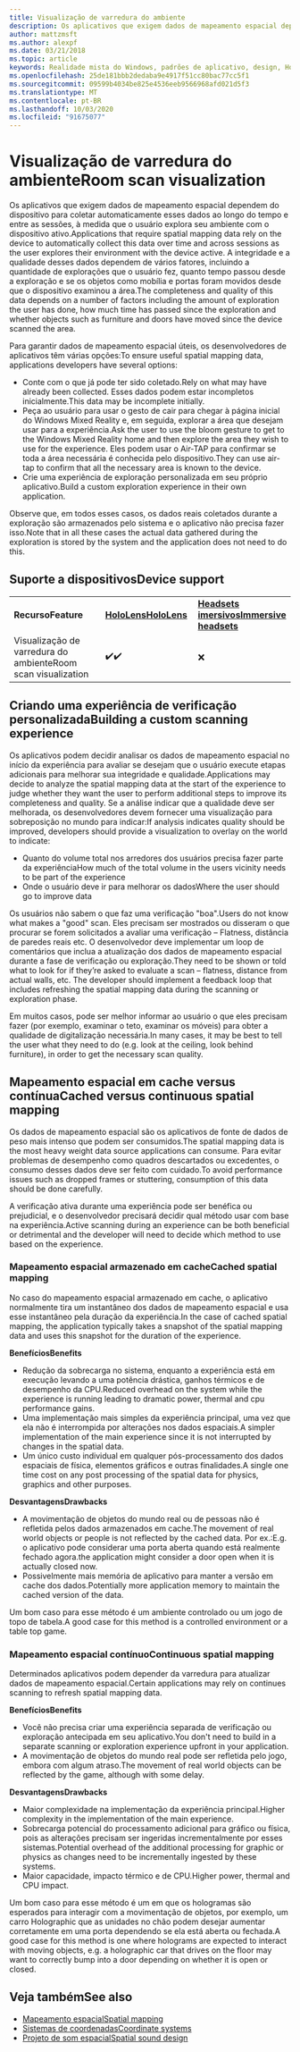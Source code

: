 ```yaml
---
title: Visualização de varredura do ambiente
description: Os aplicativos que exigem dados de mapeamento espacial dependem do dispositivo para coletar automaticamente esses dados ao longo do tempo e entre as sessões, à medida que o usuário explora seu ambiente com o dispositivo ativo.
author: mattzmsft
ms.author: alexpf
ms.date: 03/21/2018
ms.topic: article
keywords: Realidade mista do Windows, padrões de aplicativo, design, HoloLens, verificação de sala, mapeamento espacial, malha
ms.openlocfilehash: 25de181bbb2dedaba9e4917f51cc80bac77cc5f1
ms.sourcegitcommit: 09599b4034be825e4536eeb9566968afd021d5f3
ms.translationtype: MT
ms.contentlocale: pt-BR
ms.lasthandoff: 10/03/2020
ms.locfileid: "91675077"
---
```

# <a name="room-scan-visualization"></a><span data-ttu-id="303f9-104">Visualização de varredura do ambiente</span><span class="sxs-lookup"><span data-stu-id="303f9-104">Room scan visualization</span></span>

<span data-ttu-id="303f9-105">Os aplicativos que exigem dados de mapeamento espacial dependem do dispositivo para coletar automaticamente esses dados ao longo do tempo e entre as sessões, à medida que o usuário explora seu ambiente com o dispositivo ativo.</span><span class="sxs-lookup"><span data-stu-id="303f9-105">Applications that require spatial mapping data rely on the device to automatically collect this data over time and across sessions as the user explores their environment with the device active.</span></span> <span data-ttu-id="303f9-106">A integridade e a qualidade desses dados dependem de vários fatores, incluindo a quantidade de explorações que o usuário fez, quanto tempo passou desde a exploração e se os objetos como mobília e portas foram movidos desde que o dispositivo examinou a área.</span><span class="sxs-lookup"><span data-stu-id="303f9-106">The completeness and quality of this data depends on a number of factors including the amount of exploration the user has done, how much time has passed since the exploration and whether objects such as furniture and doors have moved since the device scanned the area.</span></span>

<span data-ttu-id="303f9-107">Para garantir dados de mapeamento espacial úteis, os desenvolvedores de aplicativos têm várias opções:</span><span class="sxs-lookup"><span data-stu-id="303f9-107">To ensure useful spatial mapping data, applications developers have several options:</span></span>
* <span data-ttu-id="303f9-108">Conte com o que já pode ter sido coletado.</span><span class="sxs-lookup"><span data-stu-id="303f9-108">Rely on what may have already been collected.</span></span> <span data-ttu-id="303f9-109">Esses dados podem estar incompletos inicialmente.</span><span class="sxs-lookup"><span data-stu-id="303f9-109">This data may be incomplete initially.</span></span>
* <span data-ttu-id="303f9-110">Peça ao usuário para usar o gesto de cair para chegar à página inicial do Windows Mixed Reality e, em seguida, explorar a área que desejam usar para a experiência.</span><span class="sxs-lookup"><span data-stu-id="303f9-110">Ask the user to use the bloom gesture to get to the Windows Mixed Reality home and then explore the area they wish to use for the experience.</span></span> <span data-ttu-id="303f9-111">Eles podem usar o Air-TAP para confirmar se toda a área necessária é conhecida pelo dispositivo.</span><span class="sxs-lookup"><span data-stu-id="303f9-111">They can use air-tap to confirm that all the necessary area is known to the device.</span></span>
* <span data-ttu-id="303f9-112">Crie uma experiência de exploração personalizada em seu próprio aplicativo.</span><span class="sxs-lookup"><span data-stu-id="303f9-112">Build a custom exploration experience in their own application.</span></span>

<span data-ttu-id="303f9-113">Observe que, em todos esses casos, os dados reais coletados durante a exploração são armazenados pelo sistema e o aplicativo não precisa fazer isso.</span><span class="sxs-lookup"><span data-stu-id="303f9-113">Note that in all these cases the actual data gathered during the exploration is stored by the system and the application does not need to do this.</span></span>

## <a name="device-support"></a><span data-ttu-id="303f9-114">Suporte a dispositivos</span><span class="sxs-lookup"><span data-stu-id="303f9-114">Device support</span></span>

<table>
    <colgroup>
    <col width="33%" />
    <col width="33%" />
    <col width="33%" />
    </colgroup>
    <tr>
        <td><span data-ttu-id="303f9-115"><strong>Recurso</strong></span><span class="sxs-lookup"><span data-stu-id="303f9-115"><strong>Feature</strong></span></span></td>
        <td><span data-ttu-id="303f9-116"><a href="../hololens-hardware-details.md"><strong>HoloLens</strong></a></span><span class="sxs-lookup"><span data-stu-id="303f9-116"><a href="../hololens-hardware-details.md"><strong>HoloLens</strong></a></span></span></td>
        <td><span data-ttu-id="303f9-117"><a href="../discover/immersive-headset-hardware-details.md"><strong>Headsets imersivos</strong></a></span><span class="sxs-lookup"><span data-stu-id="303f9-117"><a href="../discover/immersive-headset-hardware-details.md"><strong>Immersive headsets</strong></a></span></span></td>
    </tr>
     <tr>
        <td><span data-ttu-id="303f9-118">Visualização de varredura do ambiente</span><span class="sxs-lookup"><span data-stu-id="303f9-118">Room scan visualization</span></span></td>
        <td><span data-ttu-id="303f9-119">✔️</span><span class="sxs-lookup"><span data-stu-id="303f9-119">✔️</span></span></td>
        <td>❌</td>
    </tr>
</table>



## <a name="building-a-custom-scanning-experience"></a><span data-ttu-id="303f9-120">Criando uma experiência de verificação personalizada</span><span class="sxs-lookup"><span data-stu-id="303f9-120">Building a custom scanning experience</span></span>

<span data-ttu-id="303f9-121">Os aplicativos podem decidir analisar os dados de mapeamento espacial no início da experiência para avaliar se desejam que o usuário execute etapas adicionais para melhorar sua integridade e qualidade.</span><span class="sxs-lookup"><span data-stu-id="303f9-121">Applications may decide to analyze the spatial mapping data at the start of the experience to judge whether they want the user to perform additional steps to improve its completeness and quality.</span></span> <span data-ttu-id="303f9-122">Se a análise indicar que a qualidade deve ser melhorada, os desenvolvedores devem fornecer uma visualização para sobreposição no mundo para indicar:</span><span class="sxs-lookup"><span data-stu-id="303f9-122">If analysis indicates quality should be improved, developers should provide a visualization to overlay on the world to indicate:</span></span>
* <span data-ttu-id="303f9-123">Quanto do volume total nos arredores dos usuários precisa fazer parte da experiência</span><span class="sxs-lookup"><span data-stu-id="303f9-123">How much of the total volume in the users vicinity needs to be part of the experience</span></span>
* <span data-ttu-id="303f9-124">Onde o usuário deve ir para melhorar os dados</span><span class="sxs-lookup"><span data-stu-id="303f9-124">Where the user should go to improve data</span></span>

<span data-ttu-id="303f9-125">Os usuários não sabem o que faz uma verificação "boa".</span><span class="sxs-lookup"><span data-stu-id="303f9-125">Users do not know what makes a "good" scan.</span></span> <span data-ttu-id="303f9-126">Eles precisam ser mostrados ou disseram o que procurar se forem solicitados a avaliar uma verificação – Flatness, distância de paredes reais etc. O desenvolvedor deve implementar um loop de comentários que inclua a atualização dos dados de mapeamento espacial durante a fase de verificação ou exploração.</span><span class="sxs-lookup"><span data-stu-id="303f9-126">They need to be shown or told what to look for if they’re asked to evaluate a scan – flatness, distance from actual walls, etc. The developer should implement a feedback loop that includes refreshing the spatial mapping data during the scanning or exploration phase.</span></span>

<span data-ttu-id="303f9-127">Em muitos casos, pode ser melhor informar ao usuário o que eles precisam fazer (por exemplo, examinar o teto, examinar os móveis) para obter a qualidade de digitalização necessária.</span><span class="sxs-lookup"><span data-stu-id="303f9-127">In many cases, it may be best to tell the user what they need to do (e.g. look at the ceiling, look behind furniture), in order to get the necessary scan quality.</span></span>

## <a name="cached-versus-continuous-spatial-mapping"></a><span data-ttu-id="303f9-128">Mapeamento espacial em cache versus contínua</span><span class="sxs-lookup"><span data-stu-id="303f9-128">Cached versus continuous spatial mapping</span></span>

<span data-ttu-id="303f9-129">Os dados de mapeamento espacial são os aplicativos de fonte de dados de peso mais intenso que podem ser consumidos.</span><span class="sxs-lookup"><span data-stu-id="303f9-129">The spatial mapping data is the most heavy weight data source applications can consume.</span></span> <span data-ttu-id="303f9-130">Para evitar problemas de desempenho como quadros descartados ou excedentes, o consumo desses dados deve ser feito com cuidado.</span><span class="sxs-lookup"><span data-stu-id="303f9-130">To avoid performance issues such as dropped frames or stuttering, consumption of this data should be done carefully.</span></span>

<span data-ttu-id="303f9-131">A verificação ativa durante uma experiência pode ser benéfica ou prejudicial, e o desenvolvedor precisará decidir qual método usar com base na experiência.</span><span class="sxs-lookup"><span data-stu-id="303f9-131">Active scanning during an experience can be both beneficial or detrimental and the developer will need to decide which method to use based on the experience.</span></span>

### <a name="cached-spatial-mapping"></a><span data-ttu-id="303f9-132">Mapeamento espacial armazenado em cache</span><span class="sxs-lookup"><span data-stu-id="303f9-132">Cached spatial mapping</span></span>

<span data-ttu-id="303f9-133">No caso do mapeamento espacial armazenado em cache, o aplicativo normalmente tira um instantâneo dos dados de mapeamento espacial e usa esse instantâneo pela duração da experiência.</span><span class="sxs-lookup"><span data-stu-id="303f9-133">In the case of cached spatial mapping, the application typically takes a snapshot of the spatial mapping data and uses this snapshot for the duration of the experience.</span></span>

<span data-ttu-id="303f9-134">**Benefícios**</span><span class="sxs-lookup"><span data-stu-id="303f9-134">**Benefits**</span></span>
* <span data-ttu-id="303f9-135">Redução da sobrecarga no sistema, enquanto a experiência está em execução levando a uma potência drástica, ganhos térmicos e de desempenho da CPU.</span><span class="sxs-lookup"><span data-stu-id="303f9-135">Reduced overhead on the system while the experience is running leading to dramatic power, thermal and cpu performance gains.</span></span>
* <span data-ttu-id="303f9-136">Uma implementação mais simples da experiência principal, uma vez que ela não é interrompida por alterações nos dados espaciais.</span><span class="sxs-lookup"><span data-stu-id="303f9-136">A simpler implementation of the main experience since it is not interrupted by changes in the spatial data.</span></span>
* <span data-ttu-id="303f9-137">Um único custo individual em qualquer pós-processamento dos dados espaciais de física, elementos gráficos e outras finalidades.</span><span class="sxs-lookup"><span data-stu-id="303f9-137">A single one time cost on any post processing of the spatial data for physics, graphics and other purposes.</span></span>

<span data-ttu-id="303f9-138">**Desvantagens**</span><span class="sxs-lookup"><span data-stu-id="303f9-138">**Drawbacks**</span></span>
* <span data-ttu-id="303f9-139">A movimentação de objetos do mundo real ou de pessoas não é refletida pelos dados armazenados em cache.</span><span class="sxs-lookup"><span data-stu-id="303f9-139">The movement of real world objects or people is not reflected by the cached data.</span></span> <span data-ttu-id="303f9-140">Por ex.:</span><span class="sxs-lookup"><span data-stu-id="303f9-140">E.g.</span></span> <span data-ttu-id="303f9-141">o aplicativo pode considerar uma porta aberta quando está realmente fechado agora.</span><span class="sxs-lookup"><span data-stu-id="303f9-141">the application might consider a door open when it is actually closed now.</span></span>
* <span data-ttu-id="303f9-142">Possivelmente mais memória de aplicativo para manter a versão em cache dos dados.</span><span class="sxs-lookup"><span data-stu-id="303f9-142">Potentially more application memory to maintain the cached version of the data.</span></span>

<span data-ttu-id="303f9-143">Um bom caso para esse método é um ambiente controlado ou um jogo de topo de tabela.</span><span class="sxs-lookup"><span data-stu-id="303f9-143">A good case for this method is a controlled environment or a table top game.</span></span>

### <a name="continuous-spatial-mapping"></a><span data-ttu-id="303f9-144">Mapeamento espacial contínuo</span><span class="sxs-lookup"><span data-stu-id="303f9-144">Continuous spatial mapping</span></span>

<span data-ttu-id="303f9-145">Determinados aplicativos podem depender da varredura para atualizar dados de mapeamento espacial.</span><span class="sxs-lookup"><span data-stu-id="303f9-145">Certain applications may rely on continues scanning to refresh spatial mapping data.</span></span>

<span data-ttu-id="303f9-146">**Benefícios**</span><span class="sxs-lookup"><span data-stu-id="303f9-146">**Benefits**</span></span>
* <span data-ttu-id="303f9-147">Você não precisa criar uma experiência separada de verificação ou exploração antecipada em seu aplicativo.</span><span class="sxs-lookup"><span data-stu-id="303f9-147">You don't need to build in a separate scanning or exploration experience upfront in your application.</span></span>
* <span data-ttu-id="303f9-148">A movimentação de objetos do mundo real pode ser refletida pelo jogo, embora com algum atraso.</span><span class="sxs-lookup"><span data-stu-id="303f9-148">The movement of real world objects can be reflected by the game, although with some delay.</span></span>

<span data-ttu-id="303f9-149">**Desvantagens**</span><span class="sxs-lookup"><span data-stu-id="303f9-149">**Drawbacks**</span></span>
* <span data-ttu-id="303f9-150">Maior complexidade na implementação da experiência principal.</span><span class="sxs-lookup"><span data-stu-id="303f9-150">Higher complexity in the implementation of the main experience.</span></span>
* <span data-ttu-id="303f9-151">Sobrecarga potencial do processamento adicional para gráfico ou física, pois as alterações precisam ser ingeridas incrementalmente por esses sistemas.</span><span class="sxs-lookup"><span data-stu-id="303f9-151">Potential overhead of the additional processing for graphic or physics as changes need to be incrementally ingested by these systems.</span></span>
* <span data-ttu-id="303f9-152">Maior capacidade, impacto térmico e de CPU.</span><span class="sxs-lookup"><span data-stu-id="303f9-152">Higher power, thermal and CPU impact.</span></span>

<span data-ttu-id="303f9-153">Um bom caso para esse método é um em que os hologramas são esperados para interagir com a movimentação de objetos, por exemplo, um carro Holographic que as unidades no chão podem desejar aumentar corretamente em uma porta dependendo se ela está aberta ou fechada.</span><span class="sxs-lookup"><span data-stu-id="303f9-153">A good case for this method is one where holograms are expected to interact with moving objects, e.g. a holographic car that drives on the floor may want to correctly bump into a door depending on whether it is open or closed.</span></span>

## <a name="see-also"></a><span data-ttu-id="303f9-154">Veja também</span><span class="sxs-lookup"><span data-stu-id="303f9-154">See also</span></span>
* [<span data-ttu-id="303f9-155">Mapeamento espacial</span><span class="sxs-lookup"><span data-stu-id="303f9-155">Spatial mapping</span></span>](spatial-mapping.md)
* [<span data-ttu-id="303f9-156">Sistemas de coordenadas</span><span class="sxs-lookup"><span data-stu-id="303f9-156">Coordinate systems</span></span>](coordinate-systems.md)
* [<span data-ttu-id="303f9-157">Projeto de som espacial</span><span class="sxs-lookup"><span data-stu-id="303f9-157">Spatial sound design</span></span>](spatial-sound-design.md)
